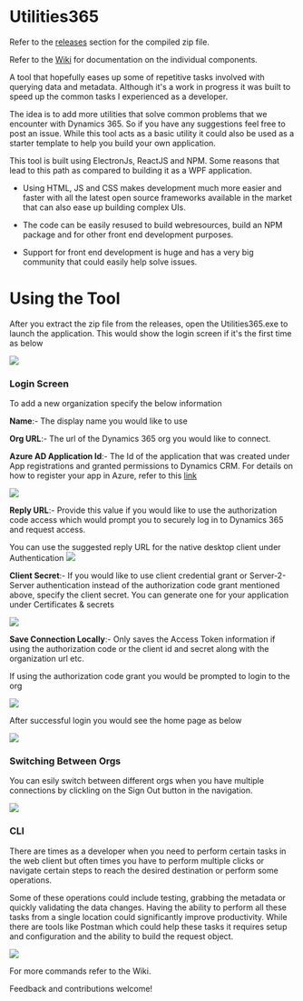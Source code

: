 # Utilities365

Refer to the [releases](https://github.com/ramarao9/Utilities/releases) section for the compiled zip file.

Refer to the [Wiki](https://github.com/ramarao9/Utilities365/wiki) for documentation on the individual components. 

A tool that hopefully eases up some of repetitive tasks involved with querying data and metadata. Although it's a work in progress it was built to speed up the common tasks I experienced as a developer. 

The idea is to add more utilities that solve common problems that we encounter with Dynamics 365. So if you have any suggestions feel free to post an issue. While this tool acts as a basic utility it could also be used as a starter template to help you build your own application.

This tool is built using ElectronJs, ReactJS and NPM. Some reasons that lead to this path as compared to building it as a WPF application.

- Using HTML, JS and CSS makes development much more easier and faster with all the latest open source frameworks available in the market that can also ease up building complex UIs.

- The code can be easily resused to build webresources, build an NPM package and for other front end development purposes.

- Support for front end development is huge and has a very big community that could easily help solve issues.


# Using the Tool

After you extract the zip file from the releases, open the Utilities365.exe to launch the application. This would show the login screen if it's the first time as below

![](https://ramarao.blob.core.windows.net/utilities365/LoginScreen.jpg)



### Login Screen

To add a new organization specify the below information

**Name**:- The display name you would like to use

**Org URL**:- The url of the Dynamics 365 org you would like to connect.

**Azure AD Application Id**:- The Id of the application that was created under App registrations and granted permissions to Dynamics CRM. For details on how to register your app in Azure, refer to this [link](https://docs.microsoft.com/en-us/azure/active-directory/develop/quickstart-register-app)

![](https://ramarao.blob.core.windows.net/utilities365/D365PermissionsForApp.jpg)

**Reply URL**:- Provide this value if you would like to use the authorization code access which would prompt you to securely log in to Dynamics 365 and request access.

You can use the suggested reply URL for the native desktop client under Authentication
![](https://ramarao.blob.core.windows.net/utilities365/ReplyUrlForApp.jpg)

**Client Secret**:- If you would like to use client credential grant or Server-2-Server authentication instead of the authorization code grant mentioned above, specify the client secret. You can generate one for your application under Certificates & secrets

![](https://ramarao.blob.core.windows.net/utilities365/ClientSecretForApp.jpg)


**Save Connection Locally**:- Only saves the Access Token information if using the authorization code or the client id and secret along with the organization url etc.


If using the authorization code grant you would be prompted to login to the org

![](https://ramarao.blob.core.windows.net/utilities365/D365LoginPrompt.jpg)

After successful login you would see the home page as below

![](https://ramarao.blob.core.windows.net/utilities365/HomePage.jpg)


### Switching Between Orgs

You can esily switch between different orgs when you have multiple connections by clickling on the Sign Out button in the navigation.

![](https://ramarao.blob.core.windows.net/utilities365/SignOut.jpg)


### CLI

There are times as a developer when you need to perform certain tasks in the web client but often times you have to perform multiple clicks or navigate certain steps to reach the desired destination or perform some operations. 

Some of these operations could include testing, grabbing the metadata or quickly validating the data changes. Having the ability to perform all these tasks from a single location could significantly improve productivity. While there are tools like Postman which could help these tasks it requires setup and configuration and the ability to build the request object. 


![](https://ramarao.blob.core.windows.net/utilities365/SampleQuery.jpg)

For more commands refer to the Wiki.

Feedback and contributions welcome!
